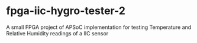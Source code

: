 # fpga-iic-hygro-tester-2
A small FPGA project of APSoC implementation for testing Temperature and Relative Humidity readings of a IIC sensor
